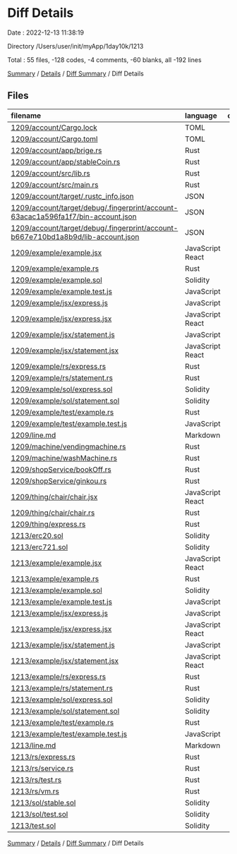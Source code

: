 # Diff Details

Date : 2022-12-13 11:38:19

Directory /Users/user/init/myApp/1day10k/1213

Total : 55 files,  -128 codes, -4 comments, -60 blanks, all -192 lines

[Summary](results.md) / [Details](details.md) / [Diff Summary](diff.md) / Diff Details

## Files
| filename | language | code | comment | blank | total |
| :--- | :--- | ---: | ---: | ---: | ---: |
| [1209/account/Cargo.lock](/1209/account/Cargo.lock) | TOML | -4 | -2 | -2 | -8 |
| [1209/account/Cargo.toml](/1209/account/Cargo.toml) | TOML | -5 | -1 | -3 | -9 |
| [1209/account/app/brige.rs](/1209/account/app/brige.rs) | Rust | -15 | 0 | -6 | -21 |
| [1209/account/app/stableCoin.rs](/1209/account/app/stableCoin.rs) | Rust | -46 | 0 | -14 | -60 |
| [1209/account/src/lib.rs](/1209/account/src/lib.rs) | Rust | 0 | 0 | -1 | -1 |
| [1209/account/src/main.rs](/1209/account/src/main.rs) | Rust | -13 | 0 | -7 | -20 |
| [1209/account/target/.rustc_info.json](/1209/account/target/.rustc_info.json) | JSON | -1 | 0 | 0 | -1 |
| [1209/account/target/debug/.fingerprint/account-63acac1a596fa1f7/bin-account.json](/1209/account/target/debug/.fingerprint/account-63acac1a596fa1f7/bin-account.json) | JSON | -1 | 0 | 0 | -1 |
| [1209/account/target/debug/.fingerprint/account-b667e710bd1a8b9d/lib-account.json](/1209/account/target/debug/.fingerprint/account-b667e710bd1a8b9d/lib-account.json) | JSON | -1 | 0 | 0 | -1 |
| [1209/example/example.jsx](/1209/example/example.jsx) | JavaScript React | 0 | 0 | -1 | -1 |
| [1209/example/example.rs](/1209/example/example.rs) | Rust | 0 | 0 | -1 | -1 |
| [1209/example/example.sol](/1209/example/example.sol) | Solidity | 0 | 0 | -1 | -1 |
| [1209/example/example.test.js](/1209/example/example.test.js) | JavaScript | 0 | 0 | -1 | -1 |
| [1209/example/jsx/express.js](/1209/example/jsx/express.js) | JavaScript | 0 | 0 | -1 | -1 |
| [1209/example/jsx/express.jsx](/1209/example/jsx/express.jsx) | JavaScript React | 0 | 0 | -1 | -1 |
| [1209/example/jsx/statement.js](/1209/example/jsx/statement.js) | JavaScript | 0 | 0 | -1 | -1 |
| [1209/example/jsx/statement.jsx](/1209/example/jsx/statement.jsx) | JavaScript React | 0 | 0 | -1 | -1 |
| [1209/example/rs/express.rs](/1209/example/rs/express.rs) | Rust | 0 | 0 | -1 | -1 |
| [1209/example/rs/statement.rs](/1209/example/rs/statement.rs) | Rust | 0 | 0 | -1 | -1 |
| [1209/example/sol/express.sol](/1209/example/sol/express.sol) | Solidity | 0 | 0 | -1 | -1 |
| [1209/example/sol/statement.sol](/1209/example/sol/statement.sol) | Solidity | 0 | 0 | -1 | -1 |
| [1209/example/test/example.rs](/1209/example/test/example.rs) | Rust | 0 | 0 | -1 | -1 |
| [1209/example/test/example.test.js](/1209/example/test/example.test.js) | JavaScript | 0 | 0 | -1 | -1 |
| [1209/line.md](/1209/line.md) | Markdown | -16 | 0 | 0 | -16 |
| [1209/machine/vendingmachine.rs](/1209/machine/vendingmachine.rs) | Rust | -27 | 0 | -8 | -35 |
| [1209/machine/washMachine.rs](/1209/machine/washMachine.rs) | Rust | -46 | 0 | -17 | -63 |
| [1209/shopService/bookOff.rs](/1209/shopService/bookOff.rs) | Rust | -34 | 0 | -9 | -43 |
| [1209/shopService/ginkou.rs](/1209/shopService/ginkou.rs) | Rust | -73 | 0 | -9 | -82 |
| [1209/thing/chair/chair.jsx](/1209/thing/chair/chair.jsx) | JavaScript React | -17 | -1 | -7 | -25 |
| [1209/thing/chair/chair.rs](/1209/thing/chair/chair.rs) | Rust | -11 | 0 | -10 | -21 |
| [1209/thing/express.rs](/1209/thing/express.rs) | Rust | -85 | 0 | -34 | -119 |
| [1213/erc20.sol](/1213/erc20.sol) | Solidity | 34 | 0 | 9 | 43 |
| [1213/erc721.sol](/1213/erc721.sol) | Solidity | 27 | 0 | 13 | 40 |
| [1213/example/example.jsx](/1213/example/example.jsx) | JavaScript React | 0 | 0 | 1 | 1 |
| [1213/example/example.rs](/1213/example/example.rs) | Rust | 0 | 0 | 1 | 1 |
| [1213/example/example.sol](/1213/example/example.sol) | Solidity | 0 | 0 | 1 | 1 |
| [1213/example/example.test.js](/1213/example/example.test.js) | JavaScript | 0 | 0 | 1 | 1 |
| [1213/example/jsx/express.js](/1213/example/jsx/express.js) | JavaScript | 0 | 0 | 1 | 1 |
| [1213/example/jsx/express.jsx](/1213/example/jsx/express.jsx) | JavaScript React | 0 | 0 | 1 | 1 |
| [1213/example/jsx/statement.js](/1213/example/jsx/statement.js) | JavaScript | 0 | 0 | 1 | 1 |
| [1213/example/jsx/statement.jsx](/1213/example/jsx/statement.jsx) | JavaScript React | 0 | 0 | 1 | 1 |
| [1213/example/rs/express.rs](/1213/example/rs/express.rs) | Rust | 0 | 0 | 1 | 1 |
| [1213/example/rs/statement.rs](/1213/example/rs/statement.rs) | Rust | 0 | 0 | 1 | 1 |
| [1213/example/sol/express.sol](/1213/example/sol/express.sol) | Solidity | 0 | 0 | 1 | 1 |
| [1213/example/sol/statement.sol](/1213/example/sol/statement.sol) | Solidity | 0 | 0 | 1 | 1 |
| [1213/example/test/example.rs](/1213/example/test/example.rs) | Rust | 0 | 0 | 1 | 1 |
| [1213/example/test/example.test.js](/1213/example/test/example.test.js) | JavaScript | 0 | 0 | 1 | 1 |
| [1213/line.md](/1213/line.md) | Markdown | 16 | 0 | 0 | 16 |
| [1213/rs/express.rs](/1213/rs/express.rs) | Rust | 122 | 0 | 18 | 140 |
| [1213/rs/service.rs](/1213/rs/service.rs) | Rust | 25 | 0 | 10 | 35 |
| [1213/rs/test.rs](/1213/rs/test.rs) | Rust | 0 | 0 | 1 | 1 |
| [1213/rs/vm.rs](/1213/rs/vm.rs) | Rust | 11 | 0 | 4 | 15 |
| [1213/sol/stable.sol](/1213/sol/stable.sol) | Solidity | 16 | 0 | 5 | 21 |
| [1213/sol/test.sol](/1213/sol/test.sol) | Solidity | 16 | 0 | 6 | 22 |
| [1213/test.sol](/1213/test.sol) | Solidity | 0 | 0 | 1 | 1 |

[Summary](results.md) / [Details](details.md) / [Diff Summary](diff.md) / Diff Details